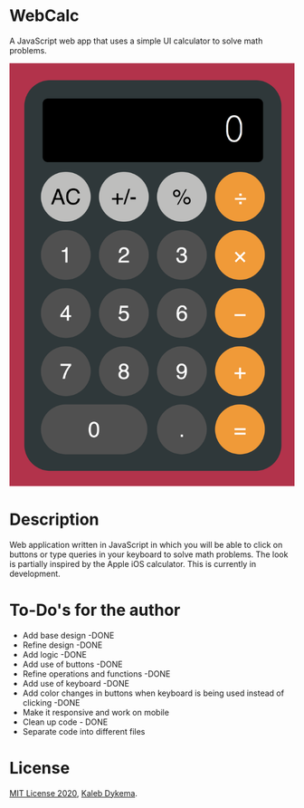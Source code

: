 # WebCalc

A JavaScript web app that uses a simple UI calculator to solve math problems.

![webcalc_screenshot](https://github.com/KalebDykema/WebCalc/blob/master/WebCalc.png)

# Description

Web application written in JavaScript in which you will be able to click on buttons or type queries in your keyboard to solve math problems. The look is partially inspired by the Apple iOS calculator. This is currently in development.

# To-Do's for the author

- Add base design -DONE
- Refine design -DONE
- Add logic -DONE
- Add use of buttons -DONE
- Refine operations and functions -DONE
- Add use of keyboard -DONE
- Add color changes in buttons when keyboard is being used instead of clicking -DONE
- Make it responsive and work on mobile
- Clean up code - DONE
- Separate code into different files
# License

[MIT License 2020](https://mit-license.org), [Kaleb Dykema](https://github.com/KalebDykemal).
